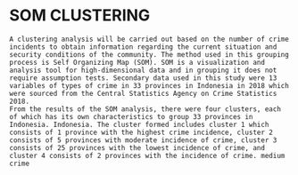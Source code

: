 # SOM CLUSTERING
    A clustering analysis will be carried out based on the number of crime incidents to obtain information regarding the current situation and security conditions of the community. The method used in this grouping process is Self Organizing Map (SOM). SOM is a visualization and analysis tool for high-dimensional data and in grouping it does not require assumption tests. Secondary data used in this study were 13 variables of types of crime in 33 provinces in Indonesia in 2018 which were sourced from the Central Statistics Agency on Crime Statistics 2018. 
    From the results of the SOM analysis, there were four clusters, each of which has its own characteristics to group 33 provinces in Indonesia. Indonesia. The cluster formed includes cluster 1 which consists of 1 province with the highest crime incidence, cluster 2 consists of 5 provinces with moderate incidence of crime, cluster 3 consists of 25 provinces with the lowest incidence of crime, and cluster 4 consists of 2 provinces with the incidence of crime. medium crime
